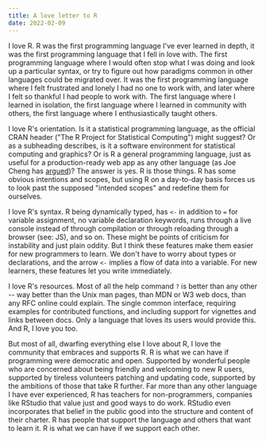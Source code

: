 ```yaml
---
title: A love letter to R
date: 2022-02-09
---
```


I love R. R was the first programming language I've ever
learned in depth, it was the first programming language that
I fell in love with. The first programming language where I
would often stop what I was doing and look up a particular
syntax, or try to figure out how paradigms common in other
languages could be migrated over. It was the first
programming language where I felt frustrated and lonely I
had no one to work with, and later where I felt so thankful
I had people to work with. The first language where I
learned in isolation, the first language where I learned in
community with others, the first language where I
enthusiastically taught others.

I love R's orientation. Is it a statistical programming
language, as the official CRAN header ("The R Project for
Statistical Computing") might suggest? Or as a subheading
describes, is it a software environment for statistical
computing and graphics? Or is R a general programming
language, just as useful for a production-ready web app as
any other language (as Joe Cheng has
[argued](https://www.youtube.com/watch?v=Wy3TY0gOmJw))? The
answer is yes. R is those things. R has some obvious
intentions and scopes, but using R on a day-to-day basis
forces us to look past the supposed "intended scopes" and
redefine them for ourselves.

I love R's syntax. R being dynamically typed, has `<-` in
addition to `=` for variable assignment, no variable
declaration keywords, runs through a live console instead of
through compilation or through reloading through a browser
(see: JS), and so on. These might be points of criticism for
instability and just plain oddity. But I think these
features make them easier for new programmers to learn. We
don't have to worry about types or declarations, and the
arrow `<-` implies a flow of data into a variable. For new
learners, these features let you write immediately.

I love R's resources. Most of all the help command `?` is
better than any other -- way better than the Unix man pages,
than MDN or W3 web docs, than any RFC online could explain.
The single common interface, requiring examples for
contributed functions, and including support for vignettes
and links between docs. Only a language that loves its users
would provide this. And R, I love you too.

But most of all, dwarfing everything else I love about R, I
love the community that embraces and supports R. R is what
we can have if programming were democratic and open.
Supported by wonderful people who are concerned about being
friendly and welcoming to new R users, supported by tireless
volunteers patching and updating code, supported by the
ambitions of those that take R further. Far more than any
other language I have ever experienced, R has teachers for
non-programmers, companies like RStudio that value just and
good ways to do work. RStudio even incorporates that belief
in the public good into the structure and content of their
charter. R has people that support the language and others
that want to learn it. R is what we can have if we support
each other.
